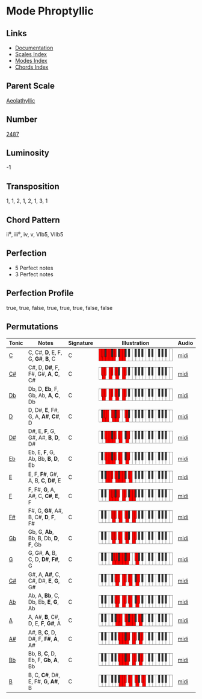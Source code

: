 # Mode Phroptyllic

## Links

- [Documentation](README.md)
- [Scales Index](Scales.md)
- [Modes Index](Modes.md)
- [Chords Index](Chords.md)

## Parent Scale

[Aeolathyllic](ScaleAeolathyllic.md)

## Number

[2487](https://ianring.com/musictheory/scales/2487)

## Luminosity

-1

## Transposition

1, 1, 2, 1, 2, 1, 3, 1

## Chord Pattern

ii⁰, iii⁰, iv, v, VIb5, VIIb5

## Perfection

- 5 Perfect notes
- 3 Perfect notes

## Perfection Profile

true, true, false, true, true, true, false, false

## Permutations

| Tonic | Notes | Signature | Illustration | Audio |
|-------|-------|-----------|--------------|-------|
| [C](ModeCNaturalPhroptyllic.md) | C, C#, **D**, E, F, G, **G#**, **B**, C | C | ![CNaturalPhroptyllic](ModeCNaturalPhroptyllic.png) | [midi](https://github.com/edipermadi/music/blob/main/docs/ModeCNaturalPhroptyllic.mid?raw=true) |
| [C#](ModeCSharpPhroptyllic.md) | C#, D, **D#**, F, F#, G#, **A**, **C**, C# | C | ![CSharpPhroptyllic](ModeCSharpPhroptyllic.png) | [midi](https://github.com/edipermadi/music/blob/main/docs/ModeCSharpPhroptyllic.mid?raw=true) |
| [Db](ModeDFlatPhroptyllic.md) | Db, D, **Eb**, F, Gb, Ab, **A**, **C**, Db | C | ![DFlatPhroptyllic](ModeDFlatPhroptyllic.png) | [midi](https://github.com/edipermadi/music/blob/main/docs/ModeDFlatPhroptyllic.mid?raw=true) |
| [D](ModeDNaturalPhroptyllic.md) | D, D#, **E**, F#, G, A, **A#**, **C#**, D | C | ![DNaturalPhroptyllic](ModeDNaturalPhroptyllic.png) | [midi](https://github.com/edipermadi/music/blob/main/docs/ModeDNaturalPhroptyllic.mid?raw=true) |
| [D#](ModeDSharpPhroptyllic.md) | D#, E, **F**, G, G#, A#, **B**, **D**, D# | C | ![DSharpPhroptyllic](ModeDSharpPhroptyllic.png) | [midi](https://github.com/edipermadi/music/blob/main/docs/ModeDSharpPhroptyllic.mid?raw=true) |
| [Eb](ModeEFlatPhroptyllic.md) | Eb, E, **F**, G, Ab, Bb, **B**, **D**, Eb | C | ![EFlatPhroptyllic](ModeEFlatPhroptyllic.png) | [midi](https://github.com/edipermadi/music/blob/main/docs/ModeEFlatPhroptyllic.mid?raw=true) |
| [E](ModeENaturalPhroptyllic.md) | E, F, **F#**, G#, A, B, **C**, **D#**, E | C | ![ENaturalPhroptyllic](ModeENaturalPhroptyllic.png) | [midi](https://github.com/edipermadi/music/blob/main/docs/ModeENaturalPhroptyllic.mid?raw=true) |
| [F](ModeFNaturalPhroptyllic.md) | F, F#, **G**, A, A#, C, **C#**, **E**, F | C | ![FNaturalPhroptyllic](ModeFNaturalPhroptyllic.png) | [midi](https://github.com/edipermadi/music/blob/main/docs/ModeFNaturalPhroptyllic.mid?raw=true) |
| [F#](ModeFSharpPhroptyllic.md) | F#, G, **G#**, A#, B, C#, **D**, **F**, F# | C | ![FSharpPhroptyllic](ModeFSharpPhroptyllic.png) | [midi](https://github.com/edipermadi/music/blob/main/docs/ModeFSharpPhroptyllic.mid?raw=true) |
| [Gb](ModeGFlatPhroptyllic.md) | Gb, G, **Ab**, Bb, B, Db, **D**, **F**, Gb | C | ![GFlatPhroptyllic](ModeGFlatPhroptyllic.png) | [midi](https://github.com/edipermadi/music/blob/main/docs/ModeGFlatPhroptyllic.mid?raw=true) |
| [G](ModeGNaturalPhroptyllic.md) | G, G#, **A**, B, C, D, **D#**, **F#**, G | C | ![GNaturalPhroptyllic](ModeGNaturalPhroptyllic.png) | [midi](https://github.com/edipermadi/music/blob/main/docs/ModeGNaturalPhroptyllic.mid?raw=true) |
| [G#](ModeGSharpPhroptyllic.md) | G#, A, **A#**, C, C#, D#, **E**, **G**, G# | C | ![GSharpPhroptyllic](ModeGSharpPhroptyllic.png) | [midi](https://github.com/edipermadi/music/blob/main/docs/ModeGSharpPhroptyllic.mid?raw=true) |
| [Ab](ModeAFlatPhroptyllic.md) | Ab, A, **Bb**, C, Db, Eb, **E**, **G**, Ab | C | ![AFlatPhroptyllic](ModeAFlatPhroptyllic.png) | [midi](https://github.com/edipermadi/music/blob/main/docs/ModeAFlatPhroptyllic.mid?raw=true) |
| [A](ModeANaturalPhroptyllic.md) | A, A#, **B**, C#, D, E, **F**, **G#**, A | C | ![ANaturalPhroptyllic](ModeANaturalPhroptyllic.png) | [midi](https://github.com/edipermadi/music/blob/main/docs/ModeANaturalPhroptyllic.mid?raw=true) |
| [A#](ModeASharpPhroptyllic.md) | A#, B, **C**, D, D#, F, **F#**, **A**, A# | C | ![ASharpPhroptyllic](ModeASharpPhroptyllic.png) | [midi](https://github.com/edipermadi/music/blob/main/docs/ModeASharpPhroptyllic.mid?raw=true) |
| [Bb](ModeBFlatPhroptyllic.md) | Bb, B, **C**, D, Eb, F, **Gb**, **A**, Bb | C | ![BFlatPhroptyllic](ModeBFlatPhroptyllic.png) | [midi](https://github.com/edipermadi/music/blob/main/docs/ModeBFlatPhroptyllic.mid?raw=true) |
| [B](ModeBNaturalPhroptyllic.md) | B, C, **C#**, D#, E, F#, **G**, **A#**, B | C | ![BNaturalPhroptyllic](ModeBNaturalPhroptyllic.png) | [midi](https://github.com/edipermadi/music/blob/main/docs/ModeBNaturalPhroptyllic.mid?raw=true) |
